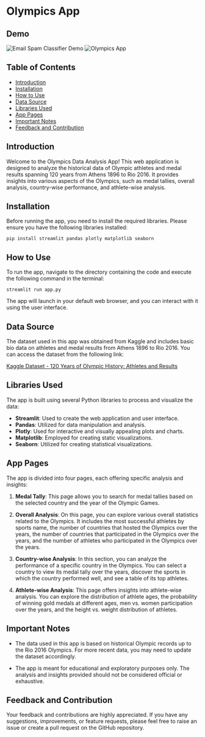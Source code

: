 # Olympics App

## Demo

![Email Spam Classifier Demo](olympics-demo.gif)
![Olympics App](olympics-demo.gif)


## Table of Contents
- [Introduction](#introduction)
- [Installation](#installation)
- [How to Use](#how-to-use)
- [Data Source](#data-source)
- [Libraries Used](#libraries-used)
- [App Pages](#app-pages)
- [Important Notes](#important-notes)
- [Feedback and Contribution](#feedback-and-contribution)

## Introduction

Welcome to the Olympics Data Analysis App! This web application is designed to analyze the historical data of Olympic athletes and medal results spanning 120 years from Athens 1896 to Rio 2016. It provides insights into various aspects of the Olympics, such as medal tallies, overall analysis, country-wise performance, and athlete-wise analysis.

## Installation

Before running the app, you need to install the required libraries. Please ensure you have the following libraries installed:

```
pip install streamlit pandas plotly matplotlib seaborn
```

## How to Use

To run the app, navigate to the directory containing the code and execute the following command in the terminal:

```
streamlit run app.py
```

The app will launch in your default web browser, and you can interact with it using the user interface.

## Data Source

The dataset used in this app was obtained from Kaggle and includes basic bio data on athletes and medal results from Athens 1896 to Rio 2016. You can access the dataset from the following link:

[Kaggle Dataset - 120 Years of Olympic History: Athletes and Results](https://www.kaggle.com/datasets/heesoo37/120-years-of-olympic-history-athletes-and-results)

## Libraries Used

The app is built using several Python libraries to process and visualize the data:

- **Streamlit**: Used to create the web application and user interface.
- **Pandas**: Utilized for data manipulation and analysis.
- **Plotly**: Used for interactive and visually appealing plots and charts.
- **Matplotlib**: Employed for creating static visualizations.
- **Seaborn**: Utilized for creating statistical visualizations.

## App Pages

The app is divided into four pages, each offering specific analysis and insights:

1. **Medal Tally**: This page allows you to search for medal tallies based on the selected country and the year of the Olympic Games.

2. **Overall Analysis**: On this page, you can explore various overall statistics related to the Olympics. It includes the most successful athletes by sports name, the number of countries that hosted the Olympics over the years, the number of countries that participated in the Olympics over the years, and the number of athletes who participated in the Olympics over the years.

3. **Country-wise Analysis**: In this section, you can analyze the performance of a specific country in the Olympics. You can select a country to view its medal tally over the years, discover the sports in which the country performed well, and see a table of its top athletes.

4. **Athlete-wise Analysis**: This page offers insights into athlete-wise analysis. You can explore the distribution of athlete ages, the probability of winning gold medals at different ages, men vs. women participation over the years, and the height vs. weight distribution of athletes.

## Important Notes

- The data used in this app is based on historical Olympic records up to the Rio 2016 Olympics. For more recent data, you may need to update the dataset accordingly.

- The app is meant for educational and exploratory purposes only. The analysis and insights provided should not be considered official or exhaustive.

## Feedback and Contribution

Your feedback and contributions are highly appreciated. If you have any suggestions, improvements, or feature requests, please feel free to raise an issue or create a pull request on the GitHub repository.

